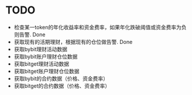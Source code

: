 # TODO

* 检查某一token的年化收益率和资金费率，如果年化跌破阈值或资金费率为负则告警.  Done
* 获取现有的活期理财，根据现有的仓位做告警. Done
* 获取bybit理财活动数据
* 获取bybit账户理财仓位数据
* 获取bitget理财活动数据
* 获取bitget账户理财仓位数据
* 获取bybit的合约数据（价格、资金费率）
* 获取bitget的合约数据（价格、资金费率）
